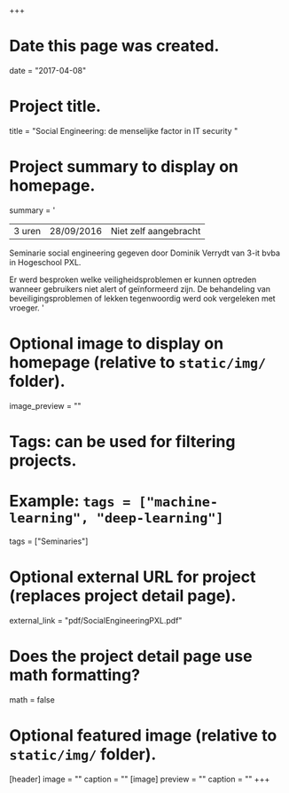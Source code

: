 +++
# Date this page was created.
date = "2017-04-08"

# Project title.
title = "Social Engineering: de menselijke factor in IT security "

# Project summary to display on homepage.
summary = '

|            |                    | |
| -----| ----------- | ------------------------------ |
| 3 uren  | 28/09/2016  | Niet zelf aangebracht          |

Seminarie social engineering gegeven door Dominik Verrydt van 3-it bvba in Hogeschool PXL.

Er werd besproken welke veiligheidsproblemen er kunnen optreden wanneer gebruikers niet alert of geïnformeerd zijn. De behandeling van beveiligingsproblemen of lekken tegenwoordig werd ook vergeleken met vroeger.
'

# Optional image to display on homepage (relative to `static/img/` folder).
image_preview = ""

# Tags: can be used for filtering projects.
# Example: `tags = ["machine-learning", "deep-learning"]`
tags = ["Seminaries"]

# Optional external URL for project (replaces project detail page).
external_link = "pdf/SocialEngineeringPXL.pdf"

# Does the project detail page use math formatting?
math = false

# Optional featured image (relative to `static/img/` folder).
[header]
image = ""
caption = ""
[image]
preview = ""
caption = ""
+++
